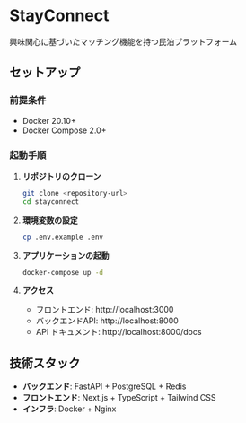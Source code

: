 # StayConnect

興味関心に基づいたマッチング機能を持つ民泊プラットフォーム

## セットアップ

### 前提条件

- Docker 20.10+
- Docker Compose 2.0+

### 起動手順

1. **リポジトリのクローン**
   ```bash
   git clone <repository-url>
   cd stayconnect
   ```

2. **環境変数の設定**
   ```bash
   cp .env.example .env
   ```

3. **アプリケーションの起動**
   ```bash
   docker-compose up -d
   ```

4. **アクセス**
   - フロントエンド: http://localhost:3000
   - バックエンドAPI: http://localhost:8000
   - API ドキュメント: http://localhost:8000/docs

## 技術スタック

- **バックエンド**: FastAPI + PostgreSQL + Redis
- **フロントエンド**: Next.js + TypeScript + Tailwind CSS
- **インフラ**: Docker + Nginx
